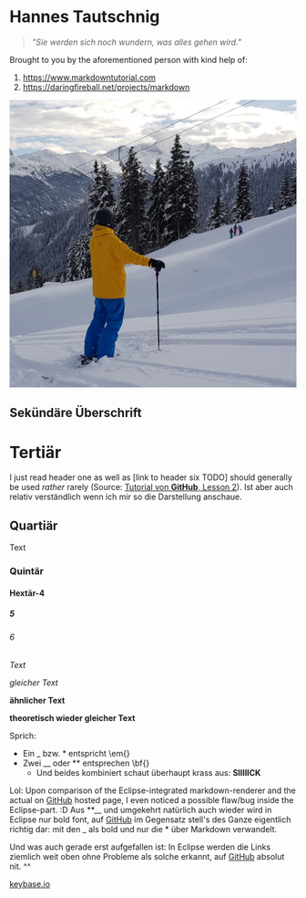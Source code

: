 Hannes Tautschnig
=================
> _"Sie werden sich noch wundern, was alles gehen wird."_

Brought to you by the aforementioned person with kind help of:
1. https://www.markdowntutorial.com
2. https://daringfireball.net/projects/markdown

![Hannes Tautschnig](me/avatar.jpg)

Sekündäre Überschrift
---------------------

# Tertiär
I just read header one as well as [link to header six TODO] should generally be used _rather_ rarely (Source: [Tutorial von **GitHub**, Lesson 2](https://www.markdowntutorial.com/lesson/2/)). 
Ist aber auch relativ verständlich wenn ich mir so die Darstellung anschaue.
## Quartiär
Text
### Quintär
#### Hextär-4
##### 5
###### 6
_Text_

*gleicher Text*

**ähnlicher Text**

__theoretisch wieder gleicher Text__

Sprich:
* Ein _ bzw. * entspricht \em{}
* Zwei __ oder ** entsprechen \bf{}
  * Und beides kombiniert schaut überhaupt krass aus: __SIIIIICK__

Lol: Upon comparison of the Eclipse-integrated markdown-renderer and the actual on [GitHub][gh] hosted page, I even noticed a possible flaw/bug inside the Eclipse-part. :D 
Aus **__ und umgekehrt natürlich auch wieder wird in Eclipse nur bold font, auf [GitHub][gh] im Gegensatz stell's des Ganze eigentlich richtig dar: mit den _ als bold und nur die * über Markdown verwandelt.

Und was auch gerade erst aufgefallen ist: In Eclipse werden die Links ziemlich weit oben ohne Probleme als solche erkannt, auf [GitHub][gh] absolut nit. ^^



[keybase.io](https://htautsch.keybase.pub/ "Hannes Tautschnig's very own page on keybase.io")

[gh]: https://github.io "GitHub.io"
